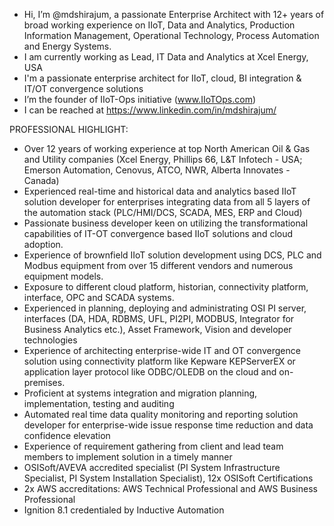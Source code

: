 - Hi, I’m @mdshirajum, a passionate Enterprise Architect with 12+ years of broad working experience on IIoT, Data and Analytics, Production Information Management, Operational Technology, Process Automation and Energy Systems.
- I am currently working as Lead, IT Data and Analytics at Xcel Energy, USA 
- I'm a passionate enterprise architect for IIoT, cloud, BI integration & IT/OT convergence solutions
- I’m the founder of IIoT-Ops initiative (www.IIoTOps.com)
- I can be reached at https://www.linkedin.com/in/mdshirajum/

PROFESSIONAL HIGHLIGHT:
- Over 12 years of working experience at top North American Oil & Gas and Utility companies (Xcel Energy, Phillips 66, L&T Infotech - USA; Emerson Automation, Cenovus, ATCO, NWR, Alberta Innovates - Canada)
- Experienced real-time and historical data and analytics based IIoT solution developer for enterprises integrating data from all 5 layers of the automation stack (PLC/HMI/DCS, SCADA, MES, ERP and Cloud)
- Passionate business developer keen on utilizing the transformational capabilities of IT-OT convergence based IIoT solutions and cloud adoption.
- Experience of brownfield IIoT solution development using DCS, PLC and Modbus equipment from over 15 different vendors and numerous equipment models.
- Exposure to different cloud platform, historian, connectivity platform, interface, OPC and SCADA systems.
- Experienced in planning, deploying and administrating OSI PI server, interfaces (DA, HDA, RDBMS, UFL, PI2PI, MODBUS, Integrator for Business Analytics etc.), Asset Framework, Vision and developer technologies
- Experience of architecting enterprise-wide IT and OT convergence solution using connectivity platform like Kepware KEPServerEX or application layer protocol like ODBC/OLEDB on the cloud and on-premises.
- Proficient at systems integration and migration planning, implementation, testing and auditing
- Automated real time data quality monitoring and reporting solution developer for enterprise-wide issue response time reduction and data confidence elevation
- Experience of requirement gathering from client and lead team members to implement solution in a timely manner
- OSISoft/AVEVA accredited specialist (PI System Infrastructure Specialist, PI System Installation Specialist), 12x OSISoft Certifications
- 2x AWS accreditations: AWS Technical Professional and AWS Business Professional
- Ignition 8.1 credentialed by Inductive Automation
